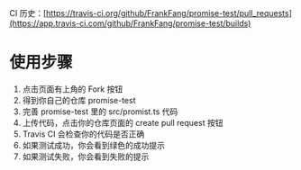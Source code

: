 CI 历史：[https://travis-ci.org/github/FrankFang/promise-test/pull_requests](https://app.travis-ci.com/github/FrankFang/promise-test/builds)

# 使用步骤

1. 点击页面有上角的 Fork 按钮
2. 得到你自己的仓库 promise-test
3. 完善 promise-test 里的 src/promist.ts 代码
4. 上传代码，点击你的仓库页面的 create pull request 按钮
5. Travis CI 会检查你的代码是否正确
6. 如果测试成功，你会看到绿色的成功提示
7. 如果测试失败，你会看到失败的提示
